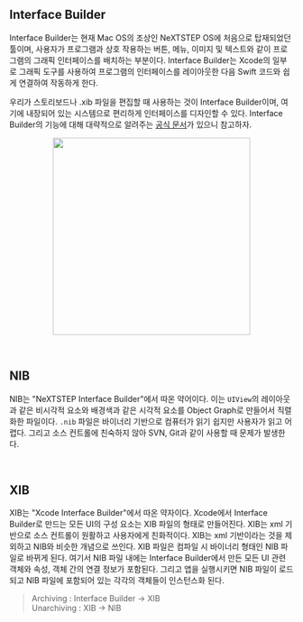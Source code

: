 ## Interface Builder

Interface Builder는 현재 Mac OS의 조상인 NeXTSTEP OS에 처음으로 탑재되었던 툴이며, 사용자가 프로그램과 상호 작용하는 버튼, 메뉴, 이미지 및 텍스트와 같이 프로그램의 그래픽 인터페이스를 배치하는 부분이다. Interface Builder는 Xcode의 일부로 그래픽 도구를 사용하여 프로그램의 인터페이스를 레이아웃한 다음 Swift 코드와 쉽게 연결하여 작동하게 한다.

우리가 스토리보드나 .xib 파일을 편집할 때 사용하는 것이 Interface Builder이며, 여기에 내장되어 있는 시스템으로 편리하게 인터페이스를 디자인할 수 있다. Interface Builder의 기능에 대해 대략적으로 알려주는 [공식 문서](https://developer.apple.com/kr/xcode/interface-builder/)가 있으니 참고하자.

<p align="center">
<img src="https://user-images.githubusercontent.com/61190690/170985785-b6643b50-e45d-46d8-9d7d-04935cefaa1e.png" height="350">
</p>

&nbsp;
## NIB

NIB는 "NeXTSTEP Interface Builder"에서 따온 약어이다. 이는 `UIView`의 레이아웃과 같은 비시각적 요소와 배경색과 같은 시각적 요소를 Object Graph로 만들어서 직렬화한 파일이다. `.nib` 파일은 바이너리 기반으로 컴퓨터가 읽기 쉽지만 사용자가 읽고 어렵다. 그리고 소스 컨트롤에 친숙하지 않아 SVN, Git과 같이 사용할 때 문제가 발생한다.

&nbsp;
## XIB

XIB는 "Xcode Interface Builder"에서 따온 약자이다. Xcode에서 Interface Builder로 만드는 모든 UI의 구성 요소는 XIB 파일의 형태로 만들어진다. XIB는 xml 기반으로 소스 컨트롤이 원활하고 사용자에게 친화적이다. XIB는 xml 기반이라는 것을 제외하고 NIB와 비슷한 개념으로 쓰인다. XIB 파일은 컴파일 시 바이너리 형태인 NIB 파일로 바뀌게 된다. 여기서 NIB 파일 내에는 Interface Builder에서 만든 모든 UI 관련 객체와 속성, 객체 간의 연결 정보가 포함된다. 그리고 앱을 실행시키면 NIB 파일이 로드되고 NIB 파일에 포함되어 있는 각각의 객체들이 인스턴스화 된다.

> Archiving : Interface Builder -> XIB   
> Unarchiving : XIB -> NIB